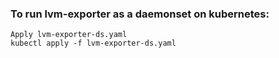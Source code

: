 ### To run lvm-exporter as a daemonset on kubernetes:
```
Apply lvm-exporter-ds.yaml
kubectl apply -f lvm-exporter-ds.yaml
```
